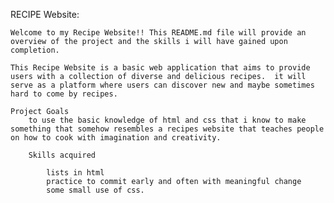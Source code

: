 RECIPE Website:

    Welcome to my Recipe Website!! This README.md file will provide an overview of the project and the skills i will have gained upon completion.

    This Recipe Website is a basic web application that aims to provide users with a collection of diverse and delicious recipes.  it will serve as a platform where users can discover new and maybe sometimes hard to come by recipes.

    Project Goals
        to use the basic knowledge of html and css that i know to make something that somehow resembles a recipes website that teaches people on how to cook with imagination and creativity.

        Skills acquired

            lists in html
            practice to commit early and often with meaningful change
            some small use of css.
            

